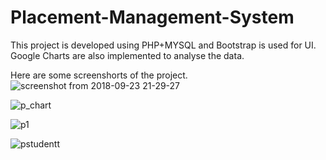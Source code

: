 # Placement-Management-System

This project is developed using PHP+MYSQL and Bootstrap is used for UI.
Google Charts are also implemented to analyse the data.

Here are some screenshorts of the project.
![screenshot from 2018-09-23 21-29-27](https://user-images.githubusercontent.com/35973080/47303062-a3d9a180-d640-11e8-9cd0-c0427aa246ad.png)

![p_chart](https://user-images.githubusercontent.com/35973080/47303113-b6ec7180-d640-11e8-87ed-cb5df3aea960.png)

![p1](https://user-images.githubusercontent.com/35973080/47303145-c9ff4180-d640-11e8-8af0-62fa32fff798.png)

![pstudentt](https://user-images.githubusercontent.com/35973080/47303173-db484e00-d640-11e8-8e6b-721a69128e60.png)
